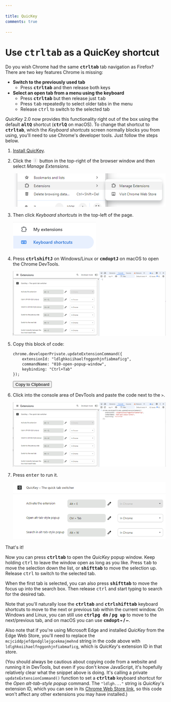 ```yaml
---

title: QuicKey
comments: true

---
```


# Use <b><kbd>ctrl</kbd><kbd>tab</kbd></b> as a QuicKey shortcut

Do you wish Chrome had the same <b><kbd>ctrl</kbd><kbd>tab</kbd></b> tab navigation as Firefox?  There are two key features Chrome is missing:

- <strong>Switch to the previously used tab</strong>
  - Press <b><kbd>ctrl</kbd><kbd>tab</kbd></b> and then release both keys
- <strong>Select an open tab from a menu using the keyboard</strong>
  - Press <b><kbd>ctrl</kbd><kbd>tab</kbd></b> but then release just <kbd>tab</kbd>
  - Press <kbd>tab</kbd> repeatedly to select older tabs in the menu
  - Release <kbd>ctrl</kbd> to switch to the selected tab

*QuicKey* 2.0 now provides this functionality right out of the box using the default <b><kbd>alt</kbd><kbd>Q</kbd></b> shortcut (<b><kbd>ctrl</kbd><kbd>Q</kbd></b> on macOS).  To change that shortcut to <b><kbd>ctrl</kbd><kbd>tab</kbd></b>, which the *Keyboard shortcuts* screen normally blocks you from using, you'll need to use Chrome's developer tools.  Just follow the steps below.

1. <a name="option-1-1"></a>[Install QuicKey](https://chrome.google.com/webstore/detail/quickey-%E2%80%93-the-quick-tab-s/ldlghkoiihaelfnggonhjnfiabmaficg).

2. Click the <img src="../img/chrome-menu.png" style="height: 18px; vertical-align: text-bottom;"> button in the top-right of the browser window and then select *Manage Extensions*.

    <img src="../img/manage-extensions.png">

3. Then click *Keyboard shortcuts* in the top-left of the page. 

    <img src="../img/keyboard-shortcuts.png">

4. Press <b><kbd>ctrl</kbd><kbd>shift</kbd><kbd>J</kbd></b> on Windows/Linux or <b><kbd>cmd</kbd><kbd>opt</kbd><kbd>J</kbd></b> on macOS to open the Chrome DevTools.

    <img src="../img/console-open.png">

5. Copy this block of code:

       chrome.developerPrivate.updateExtensionCommand({
           extensionId: "ldlghkoiihaelfnggonhjnfiabmaficg",
           commandName: "010-open-popup-window",
           keybinding: "Ctrl+Tab"
       });

    <button class="copy" onclick="copyCode(0)">Copy to Clipboard</button>

6. Click into the console area of DevTools and paste the code next to the `>`.

    <img src="../img/code-pasted.png">

7. Press <kbd>enter</kbd> to run it.

    <img src="../img/ctrl-tab-selected.png">

That's it!

Now you can press <b><kbd>ctrl</kbd><kbd>tab</kbd></b> to open the <em>QuicKey</em> popup window.  Keep holding <kbd>ctrl</kbd> to leave the window open as long as you like.  Press <kbd>tab</kbd> to move the selection down the list, or <b><kbd>shift</kbd><kbd>tab</kbd></b> to move the selection up.  Release <kbd>ctrl</kbd> to switch to the selected tab.

When the first tab is selected, you can also press <b><kbd>shift</kbd><kbd>tab</kbd></b> to move the focus up into the search box.  Then release <kbd>ctrl</kbd> and start typing to search for the desired tab.

Note that you'll naturally lose the <b><kbd>ctrl</kbd><kbd>tab</kbd></b> and <b><kbd>ctrl</kbd><kbd>shift</kbd><kbd>tab</kbd></b> keyboard shortcuts to move to the next or previous tab within the current window.  On Windows and Linux, you can still use <b><kbd>ctrl</kbd><kbd>pg dn</kbd> / <kbd>pg up</kbd></b> to move to the next/previous tab, and on macOS you can use <b><kbd>cmd</kbd><kbd>opt</kbd><kbd>→</kbd> / <kbd>←</kbd></b>.

<p class="edge">Also note that if you're using Microsoft Edge and installed <em>QuicKey</em> from the Edge Web Store, you'll need to replace the <code>mcjciddpjefdpndgllejgcekmajmehnd</code> string in the code above with <code>ldlghkoiihaelfnggonhjnfiabmaficg</code>, which is <em>QuicKey</em>'s extension ID in that store.</p>

(You should always be cautious about copying code from a website and running it in DevTools, but even if you don't know JavaScript, it's hopefully relatively clear what the snippet above is doing.  It's calling a private `updateExtensionCommand()` function to set a <b><kbd>ctrl</kbd><kbd>tab</kbd></b> keyboard shortcut for the *Open alt-tab-style popup* command.  The `"ldlgh..."` string is *QuicKey*'s extension ID, which you can see in its [Chrome Web Store link](https://chrome.google.com/webstore/detail/quickey-%E2%80%93-the-quick-tab-s/ldlghkoiihaelfnggonhjnfiabmaficg), so this code won't affect any other extensions you may have installed.)


<script>
    if (navigator.userAgent.includes("Edg/")) {
    	for (const el of document.querySelectorAll("pre > code")) {
    		el.textContent = el.textContent.replace(/ldlghkoiihaelfnggonhjnfiabmaficg/g, 
    		    "mcjciddpjefdpndgllejgcekmajmehnd");
    	}

    	for (const el of document.querySelectorAll("p > a")) {
            if (el.textContent == "Install QuicKey") {
            	el.href = "https://microsoftedge.microsoft.com/addons/detail/quickey-%E2%80%93-the-quick-tab-s/mcjciddpjefdpndgllejgcekmajmehnd";
            }
    	}

        document.body.classList.add("edge");
    }
    
    
    function copyCode(
        index)
    {
        var copyFrom = document.createElement("textarea"),
            body = document.body,
            source = document.getElementsByTagName("pre")[index],
            result;

		if (source) {
			copyFrom.textContent = source.textContent;
			body.appendChild(copyFrom);
			copyFrom.select();
			result = document.execCommand("copy");
			body.removeChild(copyFrom);
	
			if (!result) {
				alert("The browser blocked the copy action for some reason.");
			}
		} else {
			alert("The code couldn't be found. Please copy it manually.");
		}
    }
</script>
